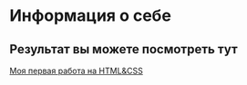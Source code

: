 # Информация о себе

## Результат вы можете посмотреть тут

[Моя первая работа на HTML&CSS](https://serega-programmer.github.io/O-sebe/)
